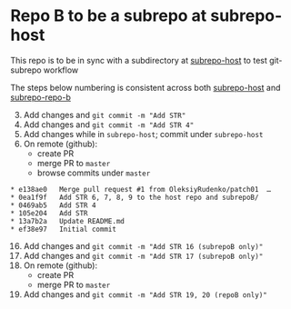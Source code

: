 # Repo B to be a subrepo at subrepo-host

This repo is to be in sync with a subdirectory at 
[subrepo-host](https://github.com/OleksiyRudenko/subrepo-host/)
to test git-subrepo workflow

The steps below numbering is consistent across both
[subrepo-host](https://github.com/OleksiyRudenko/subrepo-host)
and [subrepo-repo-b](https://github.com/OleksiyRudenko/subrepo-repo-b)

3) Add changes and `git commit -m "Add STR"`
4) Add changes and `git commit -m "Add STR 4"`
8) Add changes while in `subrepo-host`; commit under `subrepo-host`
13) On remote (github):
    - create PR
    - merge PR to `master`
    - browse commits under `master`
```
* e138ae0   Merge pull request #1 from OleksiyRudenko/patch01  …
* 0ea1f9f   Add STR 6, 7, 8, 9 to the host repo and subrepoB/
* 0469ab5   Add STR 4
* 105e204   Add STR
* 13a7b2a   Update README.md
* ef38e97   Initial commit
```
16) Add changes and `git commit -m "Add STR 16 (subrepoB only)"`
17) Add changes and `git commit -m "Add STR 17 (subrepoB only)"`
19) On remote (github):
    - create PR
    - merge PR to `master`
20) Add changes and `git commit -m "Add STR 19, 20 (repoB only)"`
